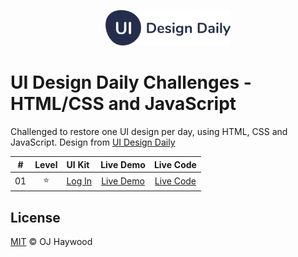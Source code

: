 <p align="center"><img width="200" src="./assets/images/logo/uidesigndaily-logo.svg" alt="UI Design Daily logo"></p>

# UI Design Daily Challenges - HTML/CSS and JavaScript

Challenged to restore one UI design per day, using HTML, CSS and JavaScript. Design from [UI Design Daily](https://uidesigndaily.com/)

| #   | Level | UI Kit | Live Demo | Live Code |
| :-: | :-:   | :-     | :-:       | :-:       |
| 01 | ⭐ | [Log In](https://uidesigndaily.com/posts/figma-log-in-authentication-day-1519) | [Live Demo](https://ojhaywood.github.io/ui-design-daily-challenges/log-in/) | [Live Code](https://github.com/ojhaywood/ui-design-daily-challenges/tree/master/log-in) |

## License

[MIT](License) © OJ Haywood
